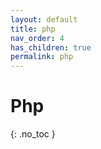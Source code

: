 ```yaml
---
layout: default
title: php
nav_order: 4
has_children: true
permalink: php
---
```


# Php
{: .no_toc }

